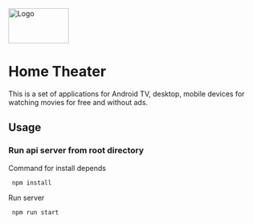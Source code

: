 <img src="https://i.ibb.co/RgfL1Kn/banner.webp" alt="Logo" width="120px" height="70px"/>

# Home Theater
 

This is a set of applications for Android TV, desktop, mobile devices for watching movies for free and without ads.

 
## Usage 

### Run api server from root directory

Command for install depends
```
 npm install
```

Run server
```
 npm run start

```